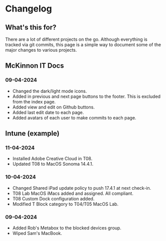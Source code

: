# Changelog

## What's this for?
There are a lot of different projects on the go. Although everything is tracked via git commits, this page is a simple way to document some of the major changes to various projects.

## McKinnon IT Docs
### 09-04-2024
* Changed the dark/light mode icons.
* Added in previous and next page buttons to the footer. This is excluded from the index page.
* Added view and edit on Github buttons.
* Added last edit date to each page.
* Added avatars of each user to make commits to each page.

## Intune (example)
### 11-04-2024
* Installed Adobe Creative Cloud in T08.
* Updated T08 to MacOS Sonoma 14.4.1.

### 10-04-2024
* Changed Shared iPad update policy to push 17.4.1 at next check-in.
* T08 Lab MacOS iMacs added and assigned. All compliant.
* T08 Custom Dock configuration added.
* Modified T Block category to T04/T05 MacOS Lab.

### 09-04-2024
* Added Rob's Metabox to the blocked devices group.
* Wiped Sam's MacBook.
